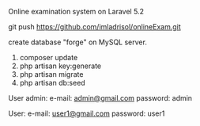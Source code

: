 Online examination system on Laravel 5.2

git push https://github.com/imladrisol/onlineExam.git

create database "forge" on MySQL server.

1. composer update
2. php artisan key:generate
3. php artisan migrate
4. php artisan db:seed

User admin:
e-mail:   admin@gmail.com
password: admin


User:
e-mail: user1@gmail.com
password: user1
